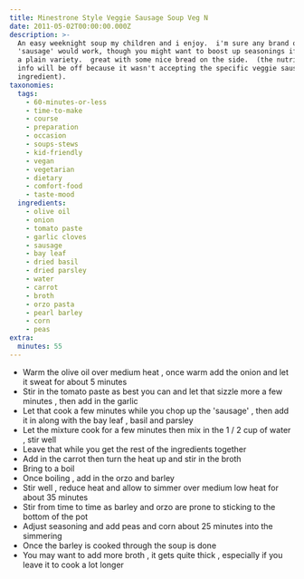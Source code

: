 ```yaml
---
title: Minestrone Style Veggie Sausage Soup Veg N
date: 2011-05-02T00:00:00.000Z
description: >-
  An easy weeknight soup my children and i enjoy.  i'm sure any brand of veggie
  'sausage' would work, though you might want to boost up seasonings if you use
  a plain variety.  great with some nice bread on the side.  (the nutritional
  info will be off because it wasn't accepting the specific veggie sausage as an
  ingredient).
taxonomies:
  tags:
    - 60-minutes-or-less
    - time-to-make
    - course
    - preparation
    - occasion
    - soups-stews
    - kid-friendly
    - vegan
    - vegetarian
    - dietary
    - comfort-food
    - taste-mood
  ingredients:
    - olive oil
    - onion
    - tomato paste
    - garlic cloves
    - sausage
    - bay leaf
    - dried basil
    - dried parsley
    - water
    - carrot
    - broth
    - orzo pasta
    - pearl barley
    - corn
    - peas
extra:
  minutes: 55
---
```

 - Warm the olive oil over medium heat , once warm add the onion and let it sweat for about 5 minutes
 - Stir in the tomato paste as best you can and let that sizzle more a few minutes , then add in the garlic
 - Let that cook a few minutes while you chop up the 'sausage' , then add it in along with the bay leaf , basil and parsley
 - Let the mixture cook for a few minutes then mix in the 1 / 2 cup of water , stir well
 - Leave that while you get the rest of the ingredients together
 - Add in the carrot then turn the heat up and stir in the broth
 - Bring to a boil
 - Once boiling , add in the orzo and barley
 - Stir well , reduce heat and allow to simmer over medium low heat for about 35 minutes
 - Stir from time to time as barley and orzo are prone to sticking to the bottom of the pot
 - Adjust seasoning and add peas and corn about 25 minutes into the simmering
 - Once the barley is cooked through the soup is done
 - You may want to add more broth , it gets quite thick , especially if you leave it to cook a lot longer
